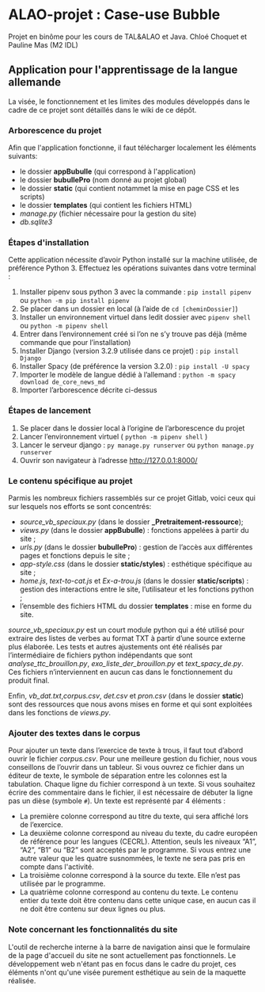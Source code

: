 # ALAO-projet : Case-use Bubble

Projet en binôme pour les cours de TAL&ALAO et Java.
Chloé Choquet et Pauline Mas (M2 IDL)

## Application pour l'apprentissage de la langue allemande ##
La visée, le fonctionnement et les limites des modules développés dans le cadre de ce projet sont détaillés dans le wiki de ce dépôt.

### Arborescence du projet ###

Afin que l'application fonctionne, il faut télécharger localement les éléments suivants:
- le dossier **appBubulle** (qui correspond à l'application)
- le dossier **bubullePro** (nom donné au projet global)
- le dossier **static** (qui contient notammet la mise en page CSS et les scripts)
- le dossier **templates** (qui contient les fichiers HTML)
- *manage.py* (fichier nécessaire pour la gestion du site)
- *db.sqlite3*

### Étapes d'installation ###
Cette application nécessite d’avoir Python installé sur la machine utilisée, de préférence Python 3. Effectuez les opérations suivantes dans votre terminal :
1. Installer pipenv sous python 3 avec la commande : `pip install pipenv` ou  `python -m pip install pipenv`
2. Se placer dans un dossier en local (à l’aide de `cd [cheminDossier]`)
3. Installer un environnement virtuel dans ledit dossier avec `pipenv shell` ou `python -m pipenv shell`
4. Entrer dans l’environnement créé si l’on ne s’y trouve pas déjà (même commande que pour l’installation)
5. Installer Django (version 3.2.9 utilisée dans ce projet) : `pip install Django`
6. Installer Spacy (de préférence la version 3.2.0) : `pip install -U spacy `
7. Importer le modèle de langue dédié à l’allemand : `python -m spacy download de_core_news_md`
8. Importer l’arborescence décrite ci-dessus

### Étapes de lancement ###
1. Se placer dans le dossier local à l’origine de l’arborescence du projet
2. Lancer l’environnement virtuel ( `python -m pipenv shell` )
3. Lancer le serveur django : `py manage.py runserver` ou `python manage.py runserver`
4. Ouvrir son navigateur à l’adresse http://127.0.0.1:8000/

### Le contenu spécifique au projet ###
Parmis les nombreux fichiers rassemblés sur ce projet Gitlab, voici ceux qui sur lesquels nos efforts se sont concentrés:
- *source_vb_speciaux.py* (dans le dossier **_Pretraitement-ressource**);
- *views.py* (dans le dossier **appBubulle**) : fonctions appelées à partir du site ;
- *urls.py* (dans le dossier **bubullePro**) : gestion de l’accès aux différentes pages et fonctions depuis le site ;
- *app-style.css* (dans le dossier **static/styles**) : esthétique spécifique au site ;
- *home.js*, *text-to-cat.js* et *Ex-a-trou.js* (dans le dossier **static/scripts**) : gestion des interactions entre le site, l’utilisateur et les fonctions python ;
- l’ensemble des fichiers HTML du dossier **templates** : mise en forme du site.

*source_vb_speciaux.py* est un court module python qui a été utilisé pour extraire des listes de verbes au format TXT à partir d’une source externe plus élaborée. Les tests et autres ajustements ont été réalisés par l’intermédiaire de fichiers python indépendants que sont *analyse_ttc_brouillon.py*, *exo_liste_der_brouillon.py* et *text_spacy_de.py*. Ces fichiers n’interviennent en aucun cas dans le fonctionnement du produit final.

Enfin, *vb_dat.txt*,*corpus.csv*, *det.csv* et *pron.csv* (dans le dossier **static**) sont des ressources que nous avons mises en forme et qui sont exploitées dans les fonctions de *views.py*.

### Ajouter des textes dans le corpus ###
Pour ajouter un texte dans l’exercice de texte à trous, il faut tout d’abord ouvrir le fichier *corpus.csv*. Pour une meilleure gestion du fichier, nous vous conseillons de l’ouvrir dans un tableur. Si vous ouvrez ce fichier dans un éditeur de texte, le symbole de séparation entre les colonnes est la tabulation.
Chaque ligne du fichier correspond à un texte. Si vous souhaitez écrire des commentaire dans le fichier, il est nécessaire de débuter la ligne pas un dièse (symbole `#`).
Un texte est représenté par 4 éléments :
- La première colonne correspond au titre du texte, qui sera affiché lors de l’exercice.
- La deuxième colonne correspond au niveau du texte, du cadre européen de référence pour les langues (CECRL). Attention, seuls les niveaux “A1”, “A2”, “B1” ou “B2” sont acceptés par le programme. Si vous entrez une autre valeur que les quatre susnommées, le texte ne sera pas pris en compte dans l'activité.
- La troisième colonne correspond à la source du texte. Elle n’est pas utilisée par le programme.
- La quatrième colonne correspond au contenu du texte. Le contenu entier du texte doit être contenu dans cette unique case, en aucun cas il ne doit être contenu sur deux lignes ou plus.

### Note concernant les fonctionnalités du site ###

L'outil de recherche interne à la barre de navigation ainsi que le formulaire de la page d'accueil du site ne sont actuellement pas fonctionnels. Le développement web n'étant pas en focus dans le cadre du projet, ces éléments n'ont qu'une visée purement esthétique au sein de la maquette réalisée. 
